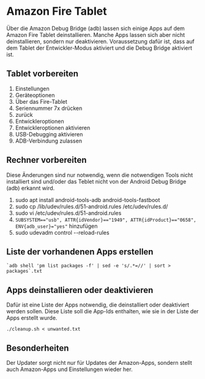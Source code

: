 # Amazon Fire Tablet

Über die Amazon Debug Bridge (adb) lassen sich einige Apps auf dem Amazon Fire Tablet deinstallieren. Manche Apps lassen
sich aber nicht deinstallieren, sondern nur deaktivieren.
Voraussetzung dafür ist, dass auf dem Tablet der Entwickler-Modus aktiviert und die Debug Bridge aktiviert ist. 

## Tablet vorbereiten

1. Einstellungen
2. Geräteoptionen
3. Über das Fire-Tablet
4. Seriennummer 7x drücken
5. zurück
6. Entwickleroptionen
7. Entwickleroptionen aktivieren
8. USB-Debugging aktivieren
9. ADB-Verbindung zulassen

## Rechner vorbereiten

Diese Änderungen sind nur notwendig, wenn die notwendigen Tools nicht installiert sind und/oder das Teblet nicht von der
Android Debug Bridge (adb) erkannt wird.

1. sudo apt install android-tools-adb android-tools-fastboot
2. sudo cp /lib/udev/rules.d/51-android.rules /etc/udev/rules.d/
3. sudo vi /etc/udev/rules.d/51-android.rules
4. `SUBSYSTEM=="usb", ATTR{idVendor}=="1949", ATTR{idProduct}=="0658", ENV{adb_user}="yes"` hinzufügen
5. sudo udevadm control --reload-rules

## Liste der vorhandenen Apps erstellen

    `adb shell 'pm list packages -f' | sed -e 's/.*=//' | sort > packages`.txt

## Apps deinstallieren oder deaktivieren

Dafür ist eine Liste der Apps notwendig, die deinstalliert oder deaktiviert werden sollen. Diese Liste soll die App-Ids
enthalten, wie sie in der Liste der Apps erstellt wurde.

    ./cleanup.sh < unwanted.txt

## Besonderheiten

Der Updater sorgt nicht nur für Updates der Amazon-Apps, sondern stellt auch Amazon-Apps und Einstellungen wieder her.
